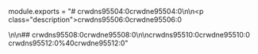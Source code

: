 module.exports = "# crwdns95504:0crwdne95504:0\n\n<p class=\"description\">crwdns95506:0crwdne95506:0</p>\n\n## crwdns95508:0crwdne95508:0\n\ncrwdns95510:0crwdne95510:0 crwdns95512:0%40crwdne95512:0"